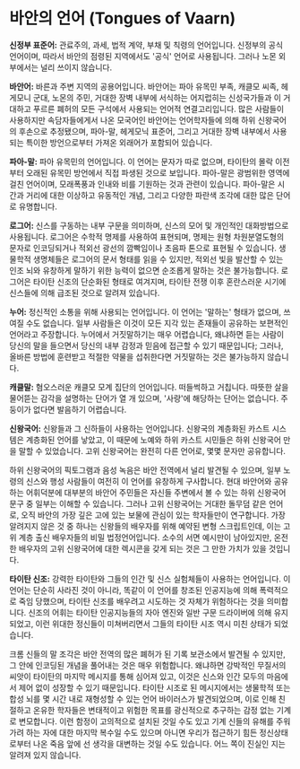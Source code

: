 # 바안의 언어 (Tongues of Vaarn)

**신정부 표준어:** 관료주의, 과세, 법적 계약, 부채 및 칙령의 언어입니다. 신정부의 공식 언어이며, 따라서 바안의 점령된 지역에서도 '공식' 언어로 사용됩니다. 그러나 노몬 외부에서는 널리 쓰이지 않습니다.

**바안어:** 바른과 주변 지역의 공용어입니다. 바안어는 파아 유목민 부족, 캐클모 씨족, 헤게모니 군대, 노몬의 주민, 거대한 장벽 내부에 서식하는 어지럽히는 신성국가들과 이 거대하고 푸르른 폐허의 모든 구석에서 사용되는 언어적 연결고리입니다. 많은 사람들이 사용하지만 속담자들에게서 나온 모국어인 바안어는 언어학자들에 의해 하위 신왕국어의 후손으로 추정됐으며, 파아-말, 헤게모닉 표준어, 그리고 거대한 장벽 내부에서 사용되는 특이한 방언으로부터 가져온 외래어가 포함되어 있습니다.

**파아-말:** 파아 유목민의 언어입니다. 이 언어는 문자가 따로 없으며, 타이탄의 몰락 이전부터 오래된 유목민 방언에서 직접 파생된 것으로 보입니다. 파아-말은 광범위한 영역에 걸친 언어이며, 모래폭풍과 인내와 비를 기원하는 것과 관련이 있습니다. 파아-말은 시간과 거리에 대한 이상하고 유동적인 개념, 그리고 다양한 파란색 조각에 대한 많은 단어로 유명합니다.

**로그어:** 신스를 구동하는 내부 구문을 의미하며, 신스의 모어 및 개인적인 대화방법으로 사용됩니다. 로그어은 수학적 명제를 사용하여 표현되며, 명제는 원형 차원분열도형의 문자로 인코딩되거나 적외선 광선의 깜빡임이나 초음파 톤으로 표현될 수 있습니다. 생물학적 생명체들은 로그어의 문서 형태를 읽을 수 있지만, 적외선 빛을 발산할 수 있는 인조 뇌와 유창하게 말하기 위한 능력이 없으면 순조롭게 말하는 것은 불가능합니다. 
로그어은 타이탄 신조의 단순화된 형태로 여겨지며, 타이탄 전쟁 이후 혼란스러운 시기에 신스들에 의해 급조된 것으로 알려져 있습니다.

**누어:** 정신적인 소통을 위해 사용되는 언어입니다. 이 언어는 '말하는' 형태가 없으며, 쓰여질 수도 없습니다. 일부 사람들은 이것이 모든 지각 있는 존재들이 공유하는 보편적인 언어라고 주장합니다. 누어에서 거짓말하기는 매우 어렵습니다, 왜냐하면 듣는 사람이 당신의 말을 들으면서 당신의 내부 감정과 믿음에 접근할 수 있기 때문입니다; 그러나, 올바른 방법에 훈련받고 적절한 약물을 섭취한다면 거짓말하는 것은 불가능하지 않습니다.

**캐클말:** 혐오스러운 캐클모 모계 집단의 언어입니다. 떠들썩하고 거칩니다. 따뜻한 살을 물어뜯는 감각을 설명하는 단어가 열 개 있으며, '사랑'에 해당하는 단어는 없습니다. 주둥이가 없다면 발음하기 어렵습니다.

**신왕국어:** 신왕들과 그 신하들이 사용하는 언어입니다. 신왕국의 계층화된 카스트 시스템은 계층화된 언어를 낳았고, 이 때문에 노예와 하위 카스트 시민들은 하위 신왕국어 만을 말할 수 있었습니다. 고위 신왕국어는 완전히 다른 언어로, 몇몇 문자만 공유합니다.

하위 신왕국어의 픽토그램과 음성 녹음은 바안 전역에서 널리 발견될 수 있으며, 일부 노령의 신스와 행성 사람들이 여전히 이 언어를 유창하게 구사합니다. 현대 바안어와 공유하는 어휘덕분에 대부분의 바안어 주민들은 자신들 주변에서 볼 수 있는 하위 신왕국어 문구 중 일부는 이해할 수 있습니다. 그러나 고위 신왕국어는 거대한 돌무덤 같은 언어로, 오직 바안의 가장 깊은 고에 있는 보물에 관심이 있는 학자들만이 연구합니다.
가장 알려지지 않은 것 중 하나는 신왕들의 배우자를 위해 예약된 변형 스크립트인데, 이는 고위 계층 출신 배우자들의 비밀 법정언어입니다. 소수의 서면 예시만이 남아있지만, 온전한 배우자의 고위 신왕국어에 대한 렉시콘을 갖게 되는 것은 그 만한 가치가 있을 것입니다.

**타이탄 신조:** 강력한 타이탄와 그들의 인간 및 신스 실험체들이 사용하는 언어입니다. 이 언어는 단순히 사라진 것이 아니라, 똑같이 이 언어를 창조된 인공지능에 의해 폭력적으로 죽임 당했으며, 타이탄 신조를 배우려고 시도하는 것 자체가 위험하다는 것을 의미합니다. 신조의 어휘는 타이탄 인공지능들의 자아 엔진와 일반 구문 드라이버에 의해 유지되었고, 이런 위대한 정신들이 미쳐버리면서 그들의 타이탄 시조 역시 미친 상태가 되었습니다.

크롬 신들의 말 조각은 바안 전역의 많은 폐허가 된 기록 보관소에서 발견될 수 있지만, 그 안에 인코딩된 개념을 풀어내는 것은 매우 위험합니다. 왜냐하면 강박적인 무질서의 씨앗이 타이탄의 마지막 메시지를 통해 심어져 있고, 이것은 신스와 인간 모두의 마음에서 제어 없이 성장할 수 있기 때문입니다. 타이탄 시조로 된 메시지에서는 생물학적 또는 합성 뇌를 몇 시간 내로 재형성할 수 있는 언어 바이러스가 발견되었으며, 이로 인해 친절하고 온유한 학자들은 변태적이고 위험한 목표를 광신적으로 추구하는 감정 없는 기계로 변모합니다. 이런 함정이 고의적으로 설치된 것일 수도 있고 기계 신들의 유해를 주워 가려 하는 자에 대한 마지막 복수일 수도 있으며 아니면 우리가 접근하기 힘든 정신상태로부터 나온 죽음 앞에 선 생각을 대변하는 것일 수도 있습니다. 어느 쪽이 진실인 지는 알려져 있지 않습니다.

